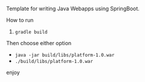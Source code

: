 Template for writing Java Webapps using SpringBoot.

How to run

1. ```gradle build```

Then choose either option
* ```java -jar build/libs/platform-1.0.war```
* ``` ./build/libs/platform-1.0.war ```

enjoy